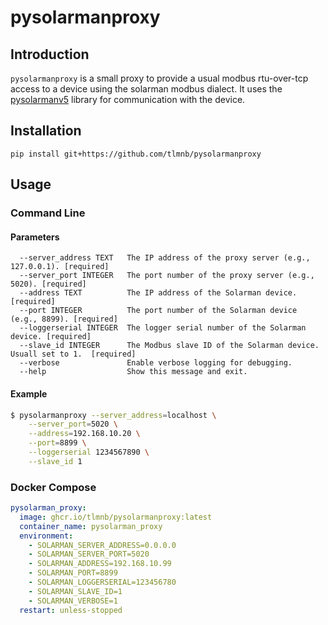 # pysolarmanproxy

## Introduction
`pysolarmanproxy` is a small proxy to provide a usual modbus rtu-over-tcp access to a device using the solarman modbus dialect. It uses the [pysolarmanv5](https://github.com/jmccrohan/pysolarmanv5) library for communication with the device.

## Installation
```
pip install git+https://github.com/tlmnb/pysolarmanproxy
```

## Usage

### Command Line
#### Parameters
```
  --server_address TEXT   The IP address of the proxy server (e.g., 127.0.0.1). [required]
  --server_port INTEGER   The port number of the proxy server (e.g., 5020). [required]
  --address TEXT          The IP address of the Solarman device.  [required]
  --port INTEGER          The port number of the Solarman device (e.g., 8899). [required]
  --loggerserial INTEGER  The logger serial number of the Solarman device. [required]
  --slave_id INTEGER      The Modbus slave ID of the Solarman device. Usuall set to 1.  [required]
  --verbose               Enable verbose logging for debugging.
  --help                  Show this message and exit.
```

#### Example
```bash
$ pysolarmanproxy --server_address=localhost \
    --server_port=5020 \
    --address=192.168.10.20 \
    --port=8899 \
    --loggerserial 1234567890 \
    --slave_id 1
```


### Docker Compose
```yaml
pysolarman_proxy:
  image: ghcr.io/tlmnb/pysolarmanproxy:latest
  container_name: pysolarman_proxy
  environment:
    - SOLARMAN_SERVER_ADDRESS=0.0.0.0
    - SOLARMAN_SERVER_PORT=5020
    - SOLARMAN_ADDRESS=192.168.10.99
    - SOLARMAN_PORT=8899
    - SOLARMAN_LOGGERSERIAL=123456780
    - SOLARMAN_SLAVE_ID=1
    - SOLARMAN_VERBOSE=1
  restart: unless-stopped
```

